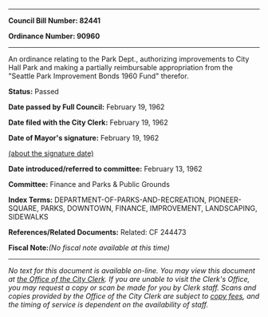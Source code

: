 

********

**Council Bill Number: 82441**
   
**Ordinance Number: 90960**
********

 An ordinance relating to the Park Dept., authorizing improvements to City Hall Park and making a partially reimbursable appropriation from the "Seattle Park Improvement Bonds 1960 Fund" therefor.

**Status:** Passed
   
**Date passed by Full Council:** February 19, 1962
   
**Date filed with the City Clerk:** February 19, 1962
   
**Date of Mayor's signature:** February 19, 1962
   
[(about the signature date)](/~public/approvaldate.htm)
   
   
   
**Date introduced/referred to committee:** February 13, 1962
   
**Committee:** Finance and Parks & Public Grounds
   
   
**Index Terms:** DEPARTMENT-OF-PARKS-AND-RECREATION, PIONEER-SQUARE, PARKS, DOWNTOWN, FINANCE, IMPROVEMENT, LANDSCAPING, SIDEWALKS

**References/Related Documents:** Related: CF 244473

**Fiscal Note:**_(No fiscal note available at this time)_
********

_No text for this document is available on-line. You may view this document at [the Office of the City Clerk](http://www.seattle.gov/leg/clerk/contactUs.htm). If you are unable to visit the Clerk's Office, you may request a copy or scan be made for you by Clerk staff. Scans and copies provided by the Office of the City Clerk are subject to [copy fees](http://clerk.seattle.gov/~public/clerkfees.htm), and the timing of service is dependent on the availability of staff._


